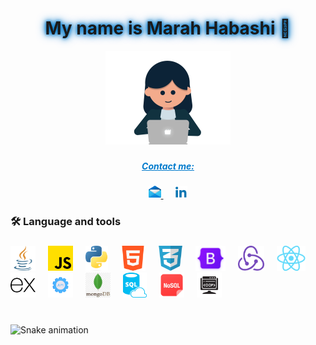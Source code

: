 <h1 align="center">
  <span style="text-shadow: 0 0 5px #007ACC, 0 0 10px #007ACC, 0 0 15px #007ACC; animation: text-shadow-animation 2s infinite;">
    My name is Marah Habashi 👋
  </span>
</h1>


<div align="center">
  <img height="150" src="giphy.gif"  />
</div>

###
<div align="center">
  
 <h5 style="color: #007ACC; text-decoration: underline; font-weight: bold;">Contact me:</h5>


  <a href="mailto:marah.hab2@gmail.com">
    <img src="mail-icon.png" alt="Email Icon" width="20">
  </a>
  <img width="15" />
  <a href="https://www.linkedin.com/in/marah-habashi-104263239/" target="_blank">
    <img src="linkedin-icon.png" alt="LinkedIn Icon" width="20">
  </a>
</div>





###


###


###

<h3 align="left">🛠 Language and tools</h3>

###

<div align="left">
  <img src="java-icon.png" height="40" alt="go logo"  />
  <img width="12" />
  <img src="javascript-icon.png" height="40" alt="rust logo"  />
  <img width="12" />
  <img src="python-icon.png" height="40" alt="ruby logo"  />
  <img width="12" />
  <img src="html-icon.png" height="40" alt="dot-net logo"  />
  <img width="12" />
  <img src="css-icon.png" height="40" alt="firebase logo"  />
  <img width="12" />
  <img src="bootstrap-icon.png" height="40" alt="amazonwebservices logo"  />
  <img width="12" />
  <img src="redux-icon.svg" height="40" alt="circleci logo"  />
  <img width="12" />
  <img src="react-icon.png" height="40" alt="kubernetes logo"  />
  <img width="12" />
  <img src="express-icon.png" height="40" alt="docker logo"  />
  <img width="12" />
  <img src="rest-api-icon.svg" height="40" alt="docker logo"  />
  <img width="12" />
  <img src="mongo-icon.jpeg" height="40" alt="docker logo"  />
  <img width="12" />
  <img src="aql-icon.png" height="40" alt="docker logo"  />
  <img width="12" />
  <img src="nosql-icon.png" height="40" alt="docker logo"  />
  <img width="12" />
  <img src="oop-icon.png" height="40" alt="docker logo"  />
</div>



###

<br clear="both">

<img src="https://raw.githubusercontent.com/maurodesouza/maurodesouza/output/snake.svg" alt="Snake animation" />

###
